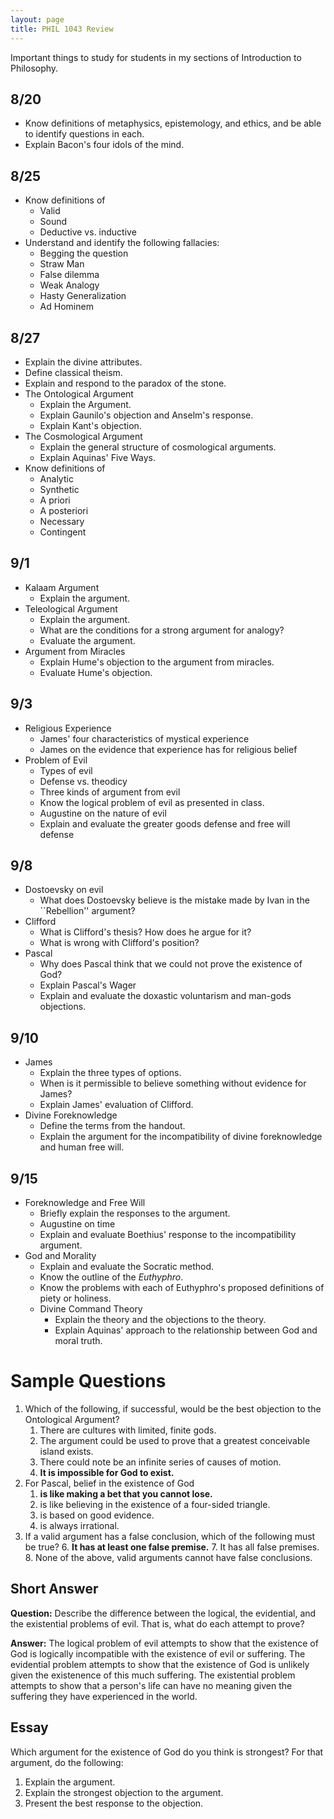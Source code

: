 ```yaml
---
layout: page
title: PHIL 1043 Review
---
```


Important things to study for students in my sections of Introduction to Philosophy.

## 8/20 ##

* Know definitions of metaphysics, epistemology, and ethics, and be able to identify questions in each.
* Explain Bacon's four idols of the mind.

## 8/25 ##

* Know definitions of
    * Valid
    * Sound
    * Deductive vs. inductive
* Understand and identify the following fallacies:
    * Begging the question
    * Straw Man
    * False dilemma
    * Weak Analogy
    * Hasty Generalization
    * Ad Hominem

## 8/27 ##

* Explain the divine attributes.
* Define classical theism.
* Explain and respond to the paradox of the stone.
* The Ontological Argument
    * Explain the Argument.
    * Explain Gaunilo's objection and Anselm's response.
    * Explain Kant's objection.
* The Cosmological Argument
    * Explain the general structure of cosmological arguments.
    * Explain Aquinas' Five Ways.
* Know definitions of
    * Analytic
    * Synthetic
    * A priori
    * A posteriori
    * Necessary
    * Contingent

## 9/1 ##

* Kalaam Argument
    * Explain the argument.
* Teleological Argument
    * Explain the argument.
    * What are the conditions for a strong argument for analogy?
    * Evaluate the argument.
* Argument from Miracles
    * Explain Hume's objection to the argument from miracles.
    * Evaluate Hume's objection.

## 9/3 ##

* Religious Experience
    * James' four characteristics of mystical experience
    * James on the evidence that experience has for religious belief 
* Problem of Evil
    * Types of evil
    * Defense vs. theodicy
    * Three kinds of argument from evil
    * Know the logical problem of evil as presented in class.
    * Augustine on the nature of evil
    * Explain and evaluate the greater goods defense and free will defense

## 9/8 ##

* Dostoevsky on evil
    * What does Dostoevsky believe is the mistake made by Ivan in the ``Rebellion'' argument?
* Clifford
    * What is Clifford's thesis? How does he argue for it?
    * What is wrong with Clifford's position?
* Pascal
    * Why does Pascal think that we could not prove the existence of God?
    * Explain Pascal's Wager
    * Explain and evaluate the doxastic voluntarism and man-gods objections.

## 9/10 ##

* James
    * Explain the three types of options.
    * When is it permissible to believe something without evidence for James?
    * Explain James' evaluation of Clifford.
* Divine Foreknowledge
    * Define the terms from the handout.
    * Explain the argument for the incompatibility of divine foreknowledge and human free will.

## 9/15 ##

* Foreknowledge and Free Will
    * Briefly explain the responses to the argument.
    * Augustine on time
    * Explain and evaluate Boethius' response to the incompatibility argument.
* God and Morality
    * Explain and evaluate the Socratic method.
    * Know the outline of the *Euthyphro*.
    * Know the problems with each of Euthyphro's proposed definitions of piety or holiness.
    * Divine Command Theory
        * Explain the theory and the objections to the theory.
        * Explain Aquinas' approach to the relationship between God and moral truth.


# Sample Questions #

1. Which of the following, if successful, would be the best objection to the Ontological Argument? 
    1. There are cultures with limited, finite gods.
    2. The argument could be used to prove that a greatest conceivable island exists.
    3. There could note be an infinite series of causes of motion.
    4. **It is impossible for God to exist.**
2. For Pascal, belief in the existence of God 
    1. **is like making a bet that you cannot lose.**
    2. is like believing in the existence of a four-sided triangle.
    3. is based on good evidence.
    4. is always irrational.
5. If a valid argument has a false conclusion, which of the following must be true?
    6. **It has at least one false premise.**
    7. It has all false premises.
    8. None of the above, valid arguments cannot have false conclusions.
	


## Short Answer ##

**Question:** Describe the difference between the logical, the evidential, and the existential problems of evil. That is, what do each attempt to prove?
          
**Answer:** The logical problem of evil attempts to show that the existence of God is logically incompatible with the existence of evil or suffering. The evidential problem attempts to show that the existence of God is unlikely given the existenence of this much suffering. The existential problem attempts to show that a person's life can have no meaning given the suffering they have experienced in the world.

## Essay ##

Which argument for the existence of God do you think is strongest? For that argument, do the following:

1. Explain the argument.
2. Explain the strongest objection to the argument.
3. Present the best response to the objection.
 
 




